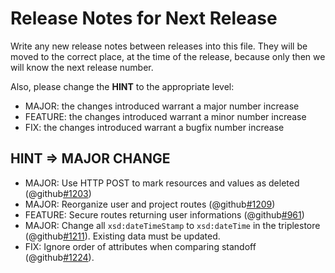# Release Notes for Next Release

Write any new release notes between releases into this file. They will be moved to the correct place,
at the time of the release, because only then we will know the next release number.

Also, please change the **HINT** to the appropriate level:
 - MAJOR: the changes introduced warrant a major number increase
 - FEATURE: the changes introduced warrant a minor number increase
 - FIX: the changes introduced warrant a bugfix number increase


## HINT => MAJOR CHANGE

- MAJOR: Use HTTP POST to mark resources and values as deleted (@github[#1203](#1203))
- MAJOR: Reorganize user and project routes (@github[#1209](#1209))
- FEATURE: Secure routes returning user informations (@github[#961](#961))
- MAJOR: Change all `xsd:dateTimeStamp` to `xsd:dateTime` in the triplestore (@github[#1211](#1211)). Existing data must be updated.
- FIX: Ignore order of attributes when comparing standoff (@github[#1224](#1224)).